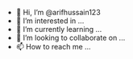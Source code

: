 - 👋 Hi, I’m @arifhussain123
- 👀 I’m interested in ...
- 🌱 I’m currently learning ...
- 💞️ I’m looking to collaborate on ...
- 📫 How to reach me ...

<!---
arifhussain123/arifhussain123 is a ✨ special ✨ repository because its `README.md` (this file) Appears on your GitHub profile.
You can click the Preview link to take a look at your changes.
--->
